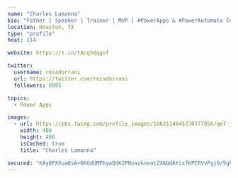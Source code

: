 ```yaml
---
name: "Charles Lamanna"
bio: "Father | Speaker | Trainer | MVP | #PowerApps & #PowerAutomate Community Super User | YouTuber Right-pointing triangle http://youtube.com/c/rezadorrani | Learn - Share - Clockwise rightwards and leftwards open circle arrows"
location: Houston, TX
type: "profile"
heat: 114

website: https://t.co/tAcqSdqguf

twitter:
  username: rezadorrani
  url: https://twitter.com/rezadorrani
  followers: 8895

topics:
  - Power Apps

images:
  - url: https://pbs.twimg.com/profile_images/1063114045270777856/qeT-jpWr_400x400.jpg
    width: 400
    height: 400
    isCached: true
    title: "Charles Lamanna"

secured: "KAy6PXXoaKsA+6KOdUMPbywQdK3PNoazkseatZXAQdAYixfKPCRVvPgj9/5gh2RiFa35F7ATzMDJmwj7NXDXo1DXD715vCtgJQqsthtT8M8Cx6w8gISkdfFsMP1UOaju+hKAIobhhCU7iaz1Oy/duS7sKb2dfHKJyoAfMtTpA5ZuZKHO/Yx7wjCtLFx2BuQw5Kpg3OQhkmXQQp+XV0Fcou/6tcbdCtJ0YZsrri4gUa+LKPeV4nnYtL7y53tpPiOFv4dnbA8Q2upckz2l9EoeRd78KEhVzGatl2fMMYltYsO38ZA1nl6445B4kmPu7C/yaAJZHfDq6B+CGomnknsnTr6V+sGiLAlVO2/YV8E70KKIvOXruEvPb6d8xP7F1NuTTyPDsGTOzzY2YF9r4FUnUA3iIeUumnh7SUEsGRv+QuA=;g4MeFfBbA8sGMhs5CO3QbA=="
---
```


